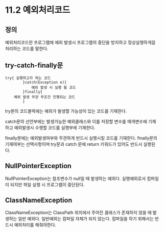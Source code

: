 # 11.2 예외처리코드

## 정의

예외처리코드란 프로그램에 예외 발생시 프로그램의 중단을 방지하고 정상실행하게끔 처리하는 코드를 말한다.

## try-catch-finally문

~~~text
try{ 실행하고자 하는 코드
        }catch(Exception e){
            예외 발생 시 실행 될 코드
        }finally{
    예외 발생 무관 무조건 진행되는 코드
        }
~~~
try문의 코드블럭에는 예외가 발생할 가능성이 있는 코드를 기재한다.

catch문의 선언부에는 발생가능한 예외클래스와 이를 저장할 변수를 매개변수에 기재하고 예외발생시 수행할 코드를 실행부에 기재한다.

finally문에는 예외발생여부와 무관하게 반드시 실행시킬 코드를 기재한다. finally문의 기재여부는 선택사항이며 try문과 catch 문에 return 키워드가 있어도 반드시 실행된다.

## NullPointerException
NullPointerException는 참조변수가 null일 때 발생하는 예외다. 실행예외로서 컴파일이 되지만 파일 실행 시 프로그램이 중단된다.

## ClassNameException
ClassNameException는 ClassPath 위치에서 주어진 클래스가 존재하지 않을 때 발생하는 일반 예외다.
일반예외는 컴파일 자체가 되지 않는다. 컴파일을 하기 위해서는 반드시 예외처리를 해줘야한다.
